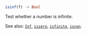 ```julia
isinf(f) -> Bool
```

Test whether a number is infinite.

See also: [`Inf`](@ref), [`iszero`](@ref), [`isfinite`](@ref), [`isnan`](@ref).
